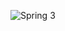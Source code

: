 ![Spring 3](https://github.com/XMAZEPRODUCTION/Task-3_Spring/assets/151576782/638f6f9c-efb7-4e18-962e-209974dc5ba9)

